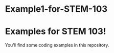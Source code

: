 # Example1-for-STEM-103

# Examples for STEM 103!
You'll find some coding examples in this repository.
